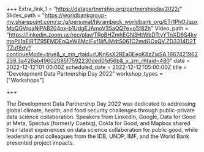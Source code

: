 +++
Extra_link_1 = "https://datapartnership.org/partnershipday2022/"
Slides_path = "https://worldbankgroup-my.sharepoint.com/:p:/g/personal/hkrambeck_worldbank_org/ETr1PhOJquxMqQGVroaNjPAB204ox-b1UdgEJAmoV35aQQ?e=o5f82h"
Video_path = "https://linkedin.zoom.us/rec/play/TRgBHZmhEGN3HtWbDTtyYTnXD6S4kymoPil1aElRTZ95EMDEoQeW8McIFxf1iifUMdtS061C2mdGOxQV.ZD3314D2TTZuf8dy?continueMode=true&_x_zm_rtaid=rUKn6sX2REa0EeoK8zZwSA.1667421962259.3a426ab49602085f7592230ded01d56b&_x_zm_rhtaid=480"
date = 2022-12-12T01:00:00Z
scheduled_date = 2022-12-12T05:00:00Z
title = "Development Data Partnership Day 2022"
workshop_types = ["Workshops"]

+++

The Development Data Partnership Day 2022 was dedicated to addressing global climate, health, and food security challenges through public-private data science collaboration. Speakers from LinkedIn, Google, Data for Good at Meta, Spectus (formerly Cuebiq), Ookla for Good, and Mapbox shared their latest experiences on data science collaboration for public good, while leadership and colleagues from the IDB, UNDP, IMF, and the World Bank presented project impacts.
